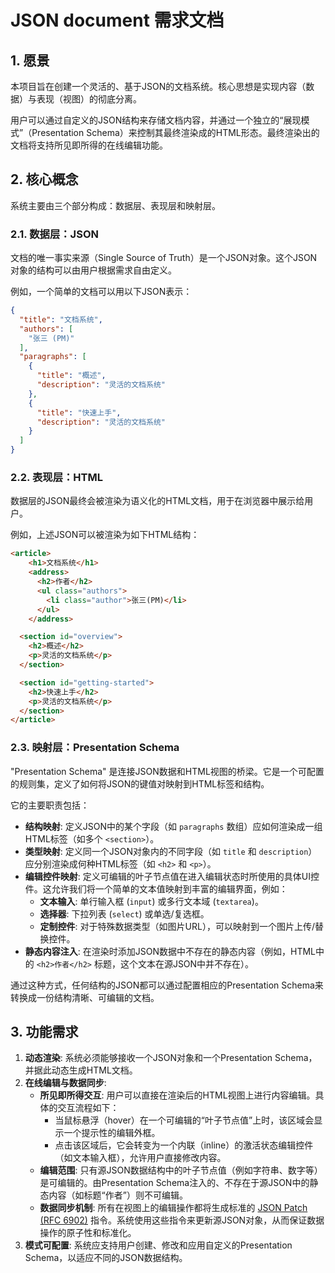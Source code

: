 # JSON document 需求文档

## 1. 愿景

本项目旨在创建一个灵活的、基于JSON的文档系统。核心思想是实现内容（数据）与表现（视图）的彻底分离。

用户可以通过自定义的JSON结构来存储文档内容，并通过一个独立的“展现模式”（Presentation Schema）来控制其最终渲染成的HTML形态。最终渲染出的文档将支持所见即所得的在线编辑功能。

## 2. 核心概念

系统主要由三个部分构成：数据层、表现层和映射层。

### 2.1. 数据层：JSON
文档的唯一事实来源（Single Source of Truth）是一个JSON对象。这个JSON对象的结构可以由用户根据需求自由定义。

例如，一个简单的文档可以用以下JSON表示：
```json
{
  "title": "文档系统",
  "authors": [
    "张三 (PM)"
  ],
  "paragraphs": [
    {
      "title": "概述",
      "description": "灵活的文档系统"
    },
    {
      "title": "快速上手",
      "description": "灵活的文档系统"
    }
  ]
}
```

### 2.2. 表现层：HTML
数据层的JSON最终会被渲染为语义化的HTML文档，用于在浏览器中展示给用户。

例如，上述JSON可以被渲染为如下HTML结构：
```html
<article>
    <h1>文档系统</h1>
    <address>
      <h2>作者</h2>
      <ul class="authors">
        <li class="author">张三(PM)</li>
      </ul>
    </address>

  <section id="overview">
    <h2>概述</h2>
    <p>灵活的文档系统</p>
  </section>

  <section id="getting-started">
    <h2>快速上手</h2>
    <p>灵活的文档系统</p>
  </section>
</article>
```

### 2.3. 映射层：Presentation Schema
"Presentation Schema" 是连接JSON数据和HTML视图的桥梁。它是一个可配置的规则集，定义了如何将JSON的键值对映射到HTML标签和结构。

它的主要职责包括：

*   **结构映射**: 定义JSON中的某个字段（如 `paragraphs` 数组）应如何渲染成一组HTML标签（如多个 `<section>`）。
*   **类型映射**: 定义同一个JSON对象内的不同字段（如 `title` 和 `description`）应分别渲染成何种HTML标签（如 `<h2>` 和 `<p>`）。
*   **编辑控件映射**: 定义可编辑的叶子节点值在进入编辑状态时所使用的具体UI控件。这允许我们将一个简单的文本值映射到丰富的编辑界面，例如：
    *   **文本输入**: 单行输入框 (`input`) 或多行文本域 (`textarea`)。
    *   **选择器**: 下拉列表 (`select`) 或单选/复选框。
    *   **定制控件**: 对于特殊数据类型（如图片URL），可以映射到一个图片上传/替换控件。
*   **静态内容注入**: 在渲染时添加JSON数据中不存在的静态内容（例如，HTML中的 `<h2>作者</h2>` 标题，这个文本在源JSON中并不存在）。

通过这种方式，任何结构的JSON都可以通过配置相应的Presentation Schema来转换成一份结构清晰、可编辑的文档。

## 3. 功能需求

1.  **动态渲染**: 系统必须能够接收一个JSON对象和一个Presentation Schema，并据此动态生成HTML文档。
2.  **在线编辑与数据同步**:
    *   **所见即所得交互**: 用户可以直接在渲染后的HTML视图上进行内容编辑。具体的交互流程如下：
        *   当鼠标悬浮（hover）在一个可编辑的“叶子节点值”上时，该区域会显示一个提示性的编辑外框。
        *   点击该区域后，它会转变为一个内联（inline）的激活状态编辑控件（如文本输入框），允许用户直接修改内容。
    *   **编辑范围**: 只有源JSON数据结构中的叶子节点值（例如字符串、数字等）是可编辑的。由Presentation Schema注入的、不存在于源JSON中的静态内容（如标题“作者”）则不可编辑。
    *   **数据同步机制**: 所有在视图上的编辑操作都将生成标准的 [JSON Patch (RFC 6902)](https://tools.ietf.org/html/rfc6902) 指令。系统使用这些指令来更新源JSON对象，从而保证数据操作的原子性和标准化。
3.  **模式可配置**: 系统应支持用户创建、修改和应用自定义的Presentation Schema，以适应不同的JSON数据结构。

